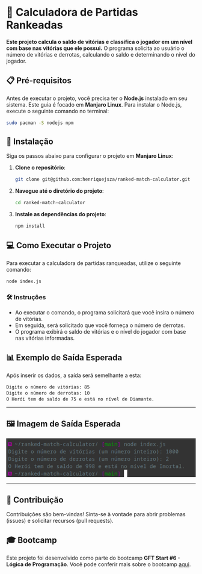 # 🌟 Calculadora de Partidas Rankeadas

**Este projeto calcula o saldo de vitórias e classifica o jogador em um nível com base nas vitórias que ele possui.** O programa solicita ao usuário o número de vitórias e derrotas, calculando o saldo e determinando o nível do jogador.

## 📋 Pré-requisitos

Antes de executar o projeto, você precisa ter o **Node.js** instalado em seu sistema. Este guia é focado em **Manjaro Linux**. Para instalar o Node.js, execute o seguinte comando no terminal:

```bash
sudo pacman -S nodejs npm
```

## 🚀 Instalação

Siga os passos abaixo para configurar o projeto em **Manjaro Linux**:

1. **Clone o repositório**:
   ```bash
   git clone git@github.com:henriquejsza/ranked-match-calculator.git
   ```

2. **Navegue até o diretório do projeto**:
   ```bash
   cd ranked-match-calculator
   ```

3. **Instale as dependências do projeto**:
   ```bash
   npm install
   ```

## 💻 Como Executar o Projeto

Para executar a calculadora de partidas ranqueadas, utilize o seguinte comando:

```bash
node index.js
```

### 🛠️ Instruções

- Ao executar o comando, o programa solicitará que você insira o número de vitórias.
- Em seguida, será solicitado que você forneça o número de derrotas.
- O programa exibirá o saldo de vitórias e o nível do jogador com base nas vitórias informadas.

## 📊 Exemplo de Saída Esperada

Após inserir os dados, a saída será semelhante a esta:

```plaintext
Digite o número de vitórias: 85
Digite o número de derrotas: 10
O Herói tem de saldo de 75 e está no nível de Diamante.
```

---

## 🖼️ Imagem de Saída Esperada

![Saída Esperada](saida/saida-esperada.png)


---

## 🤝 Contribuição

Contribuições são bem-vindas! Sinta-se à vontade para abrir problemas (issues) e solicitar recursos (pull requests).

## 🎓 Bootcamp

Este projeto foi desenvolvido como parte do bootcamp **GFT Start #6 - Lógica de Programação**. Você pode conferir mais sobre o bootcamp [aqui](https://www.dio.me/bootcamp/gft-start-logica-de-programacao).
